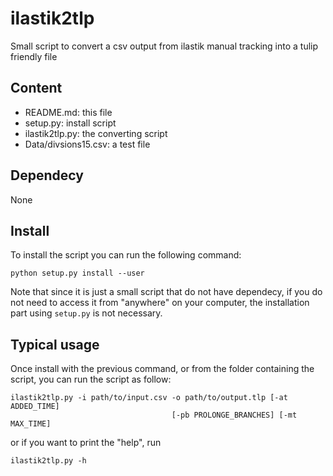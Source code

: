 # ilastik2tlp

Small script to convert a csv output from ilastik manual tracking into a tulip friendly file

## Content
- README.md: this file
- setup.py: install script
- ilastik2tlp.py: the converting script
- Data/divsions15.csv: a test file

## Dependecy
None

## Install
To install the script you can run the following command:
```shell
python setup.py install --user
```
Note that since it is just a small script that do not have dependecy, if you do not need to access it from "anywhere" on your computer, the installation part using ```setup.py``` is not necessary.

## Typical usage
Once install with the previous command, or from the folder containing the script, you can run the script as follow:
```shell
ilastik2tlp.py -i path/to/input.csv -o path/to/output.tlp [-at ADDED_TIME]
                                    [-pb PROLONGE_BRANCHES] [-mt MAX_TIME]
```
or if you want to print the "help", run 
```shell
ilastik2tlp.py -h
```
